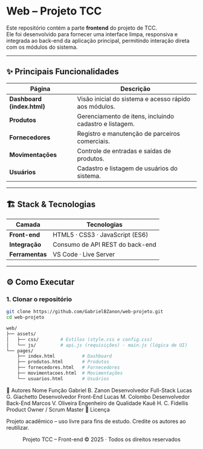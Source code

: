 # **Web – Projeto TCC**

Este repositório contém a parte **frontend** do projeto de TCC.  
Ele foi desenvolvido para fornecer uma interface limpa, responsiva e integrada ao back-end da aplicação principal, permitindo interação direta com os módulos do sistema.

---

## ✨ Principais Funcionalidades

| Página | Descrição |
| ------ | --------- |
| **Dashboard (index.html)** | Visão inicial do sistema e acesso rápido aos módulos. |
| **Produtos** | Gerenciamento de itens, incluindo cadastro e listagem. |
| **Fornecedores** | Registro e manutenção de parceiros comerciais. |
| **Movimentações** | Controle de entradas e saídas de produtos. |
| **Usuários** | Cadastro e listagem de usuários do sistema. |

---

## 🏗️ Stack & Tecnologias

| Camada | Tecnologias |
| ------ | ----------- |
| **Front-end** | HTML5 · CSS3 · JavaScript (ES6) |
| **Integração** | Consumo de API REST do back-end |
| **Ferramentas** | VS Code · Live Server |

---

## ⚙️ Como Executar

### 1. Clonar o repositório
```bash
git clone https://github.com/GabrielBZanon/web-projeto.git
cd web-projeto

web/
├── assets/
│   ├── css/        # Estilos (style.css e config.css)
│   └── js/         # api.js (requisições) · main.js (lógica de UI)
└── pages/
    ├── index.html          # Dashboard
    ├── produtos.html       # Produtos
    ├── fornecedores.html   # Fornecedores
    ├── movimentacoes.html  # Movimentações
    └── usuarios.html       # Usuários

````

👥 Autores
Nome	Função
Gabriel B. Zanon	Desenvolvedor Full-Stack
Lucas G. Giachetto	Desenvolvedor Front-End
Lucas M. Colombo	Desenvolvedor Back-End
Marcos V. Oliveira	Engenheiro de Qualidade
Kauê H. C. Fidellis	Product Owner / Scrum Master
📄 Licença

Projeto acadêmico – uso livre para fins de estudo.
Credite os autores ao reutilizar.

<div align="center">

Projeto TCC – Front-end © 2025 · Todos os direitos reservados
